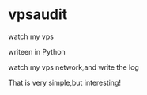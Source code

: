# vpsaudit
watch my vps

writeen in Python

watch my vps network,and write the log

That is very simple,but interesting!
